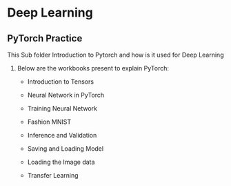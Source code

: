# Deep Learning

## PyTorch Practice

This Sub folder Introduction to Pytorch and how is it used for Deep Learning

1. Below are the workbooks present to explain PyTorch:

    - Introduction to Tensors

    - Neural Network in PyTorch
    
    - Training Neural Network
    
    - Fashion MNIST
    
    - Inference and Validation
    
    - Saving and Loading Model
    
    - Loading the Image data
    
    - Transfer Learning 
